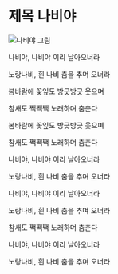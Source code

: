 # 제목 나비야
![나비야 그림](./butterfly.png)

나비야, 나비야 이리 날아오너라

노랑나비, 흰 나비 춤을 추며 오너라

봄바람에 꽃잎도 방긋방긋 웃으며

참새도 짹짹짹 노래하며 춤춘다

봄바람에 꽃잎도 방긋방긋 웃으며

참새도 짹짹짹 노래하며 춤춘다

나비야, 나비야 이리 날아오너라

노랑나비, 흰 나비 춤을 추며 오너라

나비야, 나비야 이리 날아오너라

노랑나비, 흰 나비 춤을 추며 오너라

참새도 짹짹짹 노래하며 춤춘다

나비야, 나비야 이리 날아오너라

노랑나비, 흰 나비 춤을 추며 오너라

